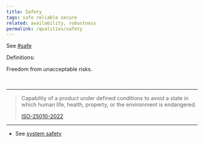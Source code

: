 ```yaml
---
title: Safety
tags: safe reliable secure
related: availability, robustness
permalink: /qualities/safety
---
```


See [#safe](/tag-safe)

Definitions:

<div class="arc42-help" markdown="1">

Freedom from unacceptable risks.

</div><br>

<hr class="with-no-margin"/>


>Capability of a product under defined conditions to avoid a state in which human life, health, property, or the environment is endangered.
>
>[ISO-25010-2022](/references/#iso-25010-2022)

<hr class="with-no-margin"/>

* See [system safety](https://en.wikipedia.org/wiki/Software_system_safety)

